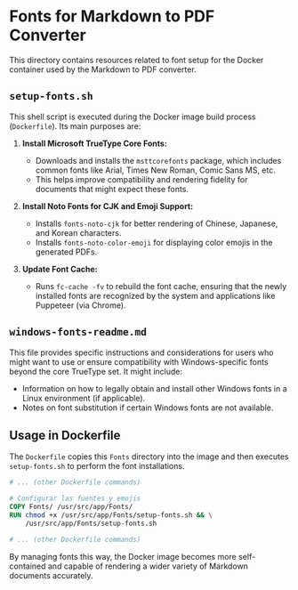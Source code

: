 # Fonts for Markdown to PDF Converter

This directory contains resources related to font setup for the Docker container used by the Markdown to PDF converter.

## `setup-fonts.sh`

This shell script is executed during the Docker image build process (`Dockerfile`). Its main purposes are:

1.  **Install Microsoft TrueType Core Fonts:**

    - Downloads and installs the `msttcorefonts` package, which includes common fonts like Arial, Times New Roman, Comic Sans MS, etc.
    - This helps improve compatibility and rendering fidelity for documents that might expect these fonts.

2.  **Install Noto Fonts for CJK and Emoji Support:**

    - Installs `fonts-noto-cjk` for better rendering of Chinese, Japanese, and Korean characters.
    - Installs `fonts-noto-color-emoji` for displaying color emojis in the generated PDFs.

3.  **Update Font Cache:**
    - Runs `fc-cache -fv` to rebuild the font cache, ensuring that the newly installed fonts are recognized by the system and applications like Puppeteer (via Chrome).

## `windows-fonts-readme.md`

This file provides specific instructions and considerations for users who might want to use or ensure compatibility with Windows-specific fonts beyond the core TrueType set. It might include:

- Information on how to legally obtain and install other Windows fonts in a Linux environment (if applicable).
- Notes on font substitution if certain Windows fonts are not available.

## Usage in Dockerfile

The `Dockerfile` copies this `Fonts` directory into the image and then executes `setup-fonts.sh` to perform the font installations.

```dockerfile
# ... (other Dockerfile commands)

# Configurar las fuentes y emojis
COPY Fonts/ /usr/src/app/Fonts/
RUN chmod +x /usr/src/app/Fonts/setup-fonts.sh && \
    /usr/src/app/Fonts/setup-fonts.sh

# ... (other Dockerfile commands)
```

By managing fonts this way, the Docker image becomes more self-contained and capable of rendering a wider variety of Markdown documents accurately.
